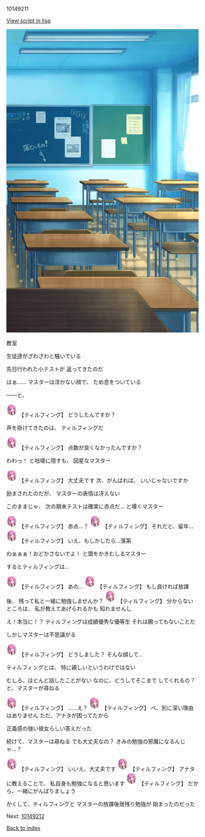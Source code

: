 10149211

[View script in lisp](../scripts/10149211.txt)

![classroom02_morning.png](../images/backgrounds/classroom02_morning.png)

教室

生徒達がざわざわと騒いでいる

先日行われた小テストが
返ってきたのだ

はぁ……
マスターは浮かない顔で、
ため息をついている

――と、

<img src="../images/units/101491.png" alt="101491.png" height="34"/>
【ティルフィング】
どうしたんですか？

声を掛けてきたのは、
ティルフィングだ

<img src="../images/units/101491.png" alt="101491.png" height="34"/>
【ティルフィング】
点数が良くなかったんですか？

わわっ！
と咄嗟に隠すも、
図星なマスター

<img src="../images/units/101491.png" alt="101491.png" height="34"/>
【ティルフィング】
大丈夫です
次、がんばれば、
いいじゃないですか

励まされたのだが、
マスターの表情は冴えない

このままじゃ、
次の期末テストは確実に赤点だ…
と嘆くマスター

<img src="../images/units/101491.png" alt="101491.png" height="34"/>
【ティルフィング】
赤点…？

<img src="../images/units/101491.png" alt="101491.png" height="34"/>
【ティルフィング】
それだと、留年…

<img src="../images/units/101491.png" alt="101491.png" height="34"/>
【ティルフィング】
いえ、もしかしたら…落第

わぁぁぁ！おどかさないでよ！
と頭をかきむしるマスター

するとティルフィングは…

<img src="../images/units/101491.png" alt="101491.png" height="34"/>
【ティルフィング】
あの…

<img src="../images/units/101491.png" alt="101491.png" height="34"/>
【ティルフィング】
もし良ければ放課後、
残って私と一緒に勉強しませんか？

<img src="../images/units/101491.png" alt="101491.png" height="34"/>
【ティルフィング】
分からないところは、
私が教えてあげられるかも
知れませんし

え！本当に！？
ティルフィングは成績優秀な優等生
それは願ってもないことだ

しかしマスターは不思議がる

<img src="../images/units/101491.png" alt="101491.png" height="34"/>
【ティルフィング】
どうしました？
そんな顔して…

ティルフィングとは、
特に親しいというわけではない

むしろ、ほとんど話したことがない
なのに、どうしてそこまで
してくれるの？と、マスターが尋ねる

<img src="../images/units/101491.png" alt="101491.png" height="34"/>
【ティルフィング】
……え？

<img src="../images/units/101491.png" alt="101491.png" height="34"/>
【ティルフィング】
べ、別に深い理由はありません
ただ、アナタが困ってたから

正義感の強い彼女らしい答えだった

続けて、マスターは尋ねる
でも大丈夫なの？
きみの勉強の邪魔になるんじゃ…？

<img src="../images/units/101491.png" alt="101491.png" height="34"/>
【ティルフィング】
いいえ、大丈夫です

<img src="../images/units/101491.png" alt="101491.png" height="34"/>
【ティルフィング】
アナタに教えることで、
私自身も勉強になると思います

<img src="../images/units/101491.png" alt="101491.png" height="34"/>
【ティルフィング】
だから、一緒にがんばりましょう

かくして、ティルフィングと
マスターの放課後居残り勉強が
始まったのだった

Next: [10149212](10149212.md)

[Back to index](index.md)
